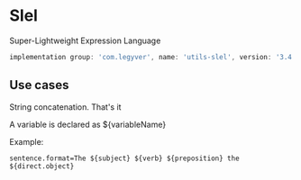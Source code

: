 # Slel
Super-Lightweight Expression Language

```groovy
implementation group: 'com.legyver', name: 'utils-slel', version: '3.4.0'
```

## Use cases
String concatenation.  That's it

A variable is declared as ${variableName}

Example:
```properties
sentence.format=The ${subject} ${verb} ${preposition} the ${direct.object}
```